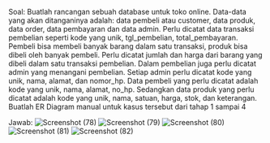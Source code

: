 Soal:
Buatlah rancangan sebuah database untuk toko online. Data-data yang akan ditanganinya adalah:
data pembeli atau customer, data produk, data order, data pembayaran dan data admin. Perlu
dicatat data transaksi pembelian seperti kode yang unik, tgl_pembelian, total_pembayaran.
Pembeli bisa membeli banyak barang dalam satu transaksi, produk bisa dibeli oleh banyak
pembeli. Perlu dicatat jumlah dan harga dari barang yang dibeli dalam satu transaksi pembelian.
Dalam pembelian juga perlu dicatat admin yang menangani pembelian. Setiap admin perlu dicatat
kode yang unik, nama, alamat, dan nomor_hp. Data pembeli yang perlu dicatat adalah kode yang
unik, nama, alamat, no_hp. Sedangkan data produk yang perlu dicatat adalah kode yang unik,
nama, satuan, harga, stok, dan keterangan. Buatlah ER Diagram manual untuk kasus tersebut dari
tahap 1 sampai 4

Jawab:
![Screenshot (78)](https://github.com/anisa099/Praktikum-Basis-Data/assets/137586803/35386479-aab9-4c3e-884a-a0b86529a4af)
![Screenshot (79)](https://github.com/anisa099/Praktikum-Basis-Data/assets/137586803/dd2fb831-7010-4d5c-9ec1-2c384df273d5)
![Screenshot (80)](https://github.com/anisa099/Praktikum-Basis-Data/assets/137586803/00a88edc-ae23-4425-8155-0db7edfa2b43)
![Screenshot (81)](https://github.com/anisa099/Praktikum-Basis-Data/assets/137586803/e6f5db11-e00c-416a-aa59-d9f04449062c)
![Screenshot (82)](https://github.com/anisa099/Praktikum-Basis-Data/assets/137586803/08d40f2b-2a57-4194-ae75-308e52e9289c)
